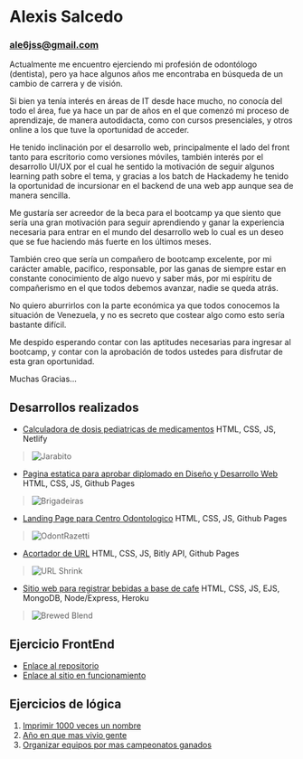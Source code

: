 # Alexis Salcedo

### ale6jss@gmail.com

Actualmente me encuentro ejerciendo mi profesión de odontólogo (dentista), pero ya hace algunos años me encontraba en búsqueda de un cambio de carrera y de visión. 

Si bien ya tenía interés en áreas de IT desde hace mucho, no conocía del todo el área, fue ya hace un par de años en el que comenzó mi proceso de aprendizaje, de manera autodidacta, como con cursos presenciales, y otros online a los que tuve la oportunidad de acceder.

He tenido inclinación por el desarrollo web, principalmente el lado del front tanto para escritorio como versiones móviles, también interés por el desarrollo UI/UX por el cual he sentido la motivación de seguir algunos learning path sobre el tema, y gracias a los batch de Hackademy he tenido la oportunidad de incursionar en el backend de una web app aunque sea de manera sencilla. 

Me gustaría ser acreedor de la beca para el bootcamp ya que siento que sería una gran motivación para seguir aprendiendo y ganar la experiencia necesaria para entrar en el mundo del desarrollo web lo cual es un deseo que se fue haciendo más fuerte en los últimos meses.

También creo que sería un compañero de bootcamp excelente, por mi carácter amable, pacifico, responsable, por las ganas de siempre estar en constante conocimiento de algo nuevo y saber más, por mi espíritu de compañerismo en el que todos debemos avanzar, nadie se queda atrás.

No quiero aburrirlos con la parte económica ya que todos conocemos la situación de Venezuela, y no es secreto que costear algo como esto sería bastante difícil.

Me despido esperando contar con las aptitudes necesarias para ingresar al bootcamp, y contar con la aprobación de todos ustedes para disfrutar de esta gran oportunidad.

Muchas Gracias...


## Desarrollos realizados
* [Calculadora de dosis pediatricas de medicamentos](https://jarabito-build.netlify.app/) HTML, CSS, JS, Netlify
> ![Jarabito](https://res.cloudinary.com/dogcmulpu/image/upload/c_thumb,w_100,g_face/v1621473622/coffee/jarabito_mlbkuy.png)
* [Pagina estatica para aprobar diplomado en Diseño y Desarrollo Web](https://alexisss1928.github.io/brigadeiras/productos.html) HTML, CSS, JS, Github Pages
> ![Brigadeiras](https://res.cloudinary.com/dogcmulpu/image/upload/c_thumb,w_200,g_face/v1621474003/coffee/brigadeiras_oqnupb.png)
* [Landing Page para Centro Odontologico](https://alexisss1928.github.io/odontrazetti/index.html) HTML, CSS, JS, Github Pages
> ![OdontRazetti](https://res.cloudinary.com/dogcmulpu/image/upload/c_fill,g_face,w_200/v1621474848/coffee/cor_tc1sqx.png)
* [Acortador de URL](https://alexisss1928.github.io/URLshortener/) HTML, CSS, JS, Bitly API, Github Pages
> ![URL Shrink](https://res.cloudinary.com/dogcmulpu/image/upload/c_thumb,w_200,g_face/v1621473873/coffee/shrink_xfcpj6.png)
* [Sitio web para registrar bebidas a base de cafe](http://brewedblend.herokuapp.com/) HTML, CSS, JS, EJS, MongoDB, Node/Express, Heroku
> ![Brewed Blend](https://res.cloudinary.com/dogcmulpu/image/upload/c_thumb,w_200,g_face/v1621474031/coffee/coffee_gsgcot.png)

## Ejercicio FrontEnd
* [Enlace al repositorio](https://github.com/alexisss1928/proyecto_frontend)
* [Enlace al sitio en funcionamiento](https://alexisss1928.github.io/proyecto_frontend/) 

## Ejercicios de lógica
1. [Imprimir 1000 veces un nombre](https://codepen.io/alexisss1928/pen/dyvOaMK)
2. [Año en que mas vivio gente](https://codepen.io/alexisss1928/pen/ExWNGpN)
3. [Organizar equipos por mas campeonatos ganados](https://codepen.io/alexisss1928/pen/vYxyvMr)
